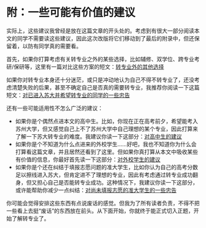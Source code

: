 # 附：一些可能有价值的建议

实际上，这些建议我曾经是放在这篇文章的开头处的。考虑到有很大一部分阅读本文的同学不需要读这些建议，因此这次改版将它们移动到了最后的附录中，但还保留着，以防有同学真的需要看。

首先，如果你打算考虑有关转专业之外的某些选择，比如辅修、双学位、跨专业考研/保研等，这里有一篇对比这些方案的短文：[转专业外的其他选择](../附录：一些可能有价值的建议/转专业外的其他选择.md)

如果你对转专业本身还十分迷茫，或只是冲动地认为自己不得不转专业了，还没考虑清楚失败的后果，甚至不确定自己是否真的需要转专业，我推荐你阅读一下这篇短文：[对已进入苏大并希望转专业的同学的一些忠告](../附录：一些可能有价值的建议/对已进入苏大并希望转专业的同学的一些忠告.md)

还有一些可能适用性不怎么广泛的建议：

- 如果你是个偶然点进本文的高中生。比如，你现在正在高考前夕，希望能考入苏州大学，但又感觉自己上不了苏州大学中自己理想的某个专业，因此打算来了解一下苏大转专业的难度。我建议你读一下这部分：[对高中生的建议](../附录：一些可能有价值的建议/对高中生的建议.md)
- 如果你是个不知道为什么点进来的外校学生……好吧，我也不知道你为什么会打算看这篇文章，并且居然还看到了这里。但如果你真打算从本文中吸收某些有价值的信息，你最好首先读一下这部分：[对外校学生的建议](../附录：一些可能有价值的建议/对外校学生的建议.md)
- 如果你是个还在纠结于填报志愿问题的准大学生，比如你认为自己的高考分数足以擦线进入苏大，但肯定进不了理想的专业，因此有考虑通过转专业成功翻身，但又担心自己是否能转专业成功。这种情况下，我建议你读一下这部分，或许能帮助你减少一点纠结：[对尚未填报志愿的准大学生的一些忠告](../附录：一些可能有价值的建议/对尚未填报志愿的准大学生的一些忠告.md)

你可能会觉得安排这些东西有点说废话的感觉。但我为了所有读者负责，不得不把一些看上去挺“废话”的东西放在前头。从下面开始，你就终于能正式切入正题，开始了解转专业了。
